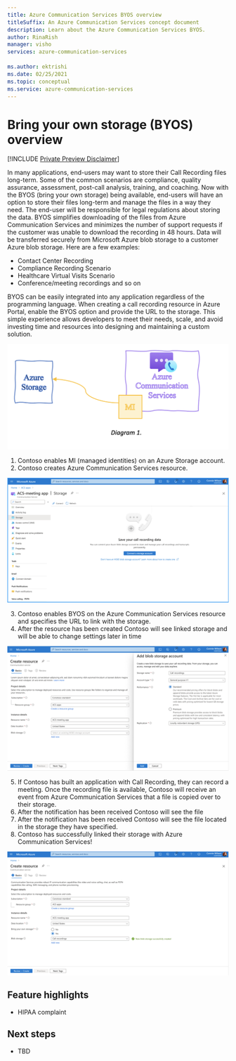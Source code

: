 ```yaml
---
title: Azure Communication Services BYOS overview
titleSuffix: An Azure Communication Services concept document
description: Learn about the Azure Communication Services BYOS.
author: RinaRish
manager: visho
services: azure-communication-services

ms.author: ektrishi
ms.date: 02/25/2021
ms.topic: conceptual
ms.service: azure-communication-services
---
```


# Bring your own storage (BYOS) overview

[!INCLUDE [Private Preview Disclaimer](../includes/private-preview-include-section.md)]

In many applications, end-users may want to store their Call Recording files long-term. Some of the common scenarios are compliance, quality assurance, assessment, post-call analysis, training, and coaching. Now with the BYOS (bring your own storage) being available, end-users will have an option to store their files long-term and manage the files in a way they need. The end-user will be responsible for legal regulations about storing the data. BYOS simplifies downloading of the files from Azure Communication Services and minimizes the number of support requests if the customer was unable to download the recording in 48 hours. Data will be transferred securely from Microsoft Azure blob storage to a customer Azure blob storage. 
Here are a few examples:
- Contact Center Recording
- Compliance Recording Scenario
- Healthcare Virtual Visits Scenario
- Conference/meeting recordings and so on

BYOS can be easily integrated into any application regardless of the programming language. When creating a call recording resource in Azure Portal, enable the BYOS option and provide the URL to the storage. This simple experience allows developers to meet their needs, scale, and avoid investing time and resources into designing and maintaining a custom solution.

![Bring your own storage concept diagram](../media/byos-diagramm.png)

1.	Contoso enables MI (managed identities) on an Azure Storage account.
2.	Contoso creates Azure Communication Services resource.

![Bring your own storage resource page](../media/byos-link-storage.png)

3.	Contoso enables BYOS on the Azure Communication Services resource and specifies the URL to link with the storage. 
4.	After the resource has been created Contoso will see linked storage and will be able to change settings later in time

![Bring your own storage add storage page](../media/byos-add-storage.png)

5.	If Contoso has built an application with Call Recording, they can record a meeting. Once the recording file is available, Contoso will receive an event from Azure Communication Services that a file is copied over to their storage.
6.	After the notification has been received Contoso will see the file 
6.	After the notification has been received Contoso will see the file located in the storage they have specified.
7.	Contoso has successfully linked their storage with Azure Communication Services!

![Bring your own storage success page](../media/byos-storage-created.png)

## Feature highlights

- HIPAA complaint

## Next steps
- TBD
